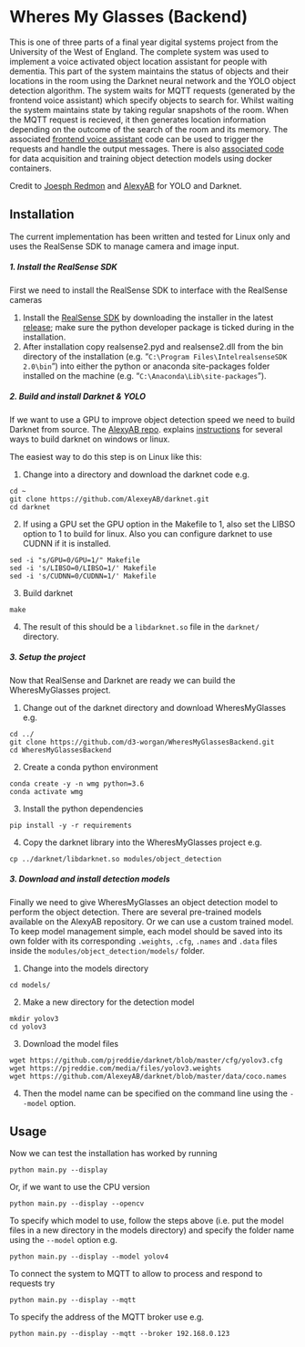 # Wheres My Glasses (Backend)
This is one of three parts of a final year digital systems project from the University of the West of England. The complete
system was used to implement a voice activated object location assistant for people with dementia. This part of the system
maintains the status of objects and their locations in the room using the Darknet neural network and the YOLO object detection
algorithm. The system waits for MQTT requests (generated by the frontend voice assistant) which specify objects to 
search for. Whilst waiting the system maintains state by taking regular snapshots of the room. When the MQTT request is 
recieved, it then generates location information depending on the outcome of the search of the room and its memory. The 
associated [frontend voice assistant](https://github.com/d3-worgan/WheresMyGlassesFrontend) code can be used to trigger 
the requests and handle the output messages. There is also [associated code](https://github.com/d3-worgan/darknet-docker) 
for data acquisition and training object detection models using docker containers.

Credit to [Joesph Redmon](https://github.com/pjreddie/darknet) and [AlexyAB](https://github.com/AlexeyAB/darknet) for 
YOLO and Darknet.


## Installation
The current implementation has been written and tested for Linux only and uses the RealSense SDK to manage camera and image input.

##### 1. Install the RealSense SDK
First we need to install the RealSense SDK to interface with the RealSense cameras
1. Install the [RealSense SDK](https://github.com/IntelRealSense/librealsense) by downloading the installer in the 
latest [release](https://github.com/IntelRealSense/librealsense/releases); make sure the python developer package is 
ticked during in the installation.
2. After installation copy realsense2.pyd and realsense2.dll from the bin directory of the installation 
(e.g. “```C:\Program Files\IntelrealsenseSDK 2.0\bin```”) into either the python or anaconda site-packages folder installed on 
the machine (e.g. “```C:\Anaconda\Lib\site-packages```”).

##### 2. Build and install Darknet & YOLO
If we want to use a GPU to improve object detection speed we need to build Darknet from source. The [AlexyAB repo](https://github.com/AlexeyAB/darknet#how-to-compile-on-linux-using-make). 
explains [instructions](https://github.com/AlexeyAB/darknet#how-to-compile-on-linux-using-make) for several ways to build 
darknet on windows or linux.

The easiest way to do this step is on Linux like this:
1. Change into a directory and download the darknet code e.g.
```
cd ~
git clone https://github.com/AlexeyAB/darknet.git
cd darknet
```
2. If using a GPU set the GPU option in the Makefile to 1, also set the LIBSO option to 1 to build for linux. Also you can configure darknet to use CUDNN if it is installed.
```
sed -i "s/GPU=0/GPU=1/" Makefile
sed -i 's/LIBSO=0/LIBSO=1/' Makefile
sed -i 's/CUDNN=0/CUDNN=1/' Makefile
```
3. Build darknet
```
make
```
4. The result of this should be a ```libdarknet.so``` file in the ```darknet/``` directory.

##### 3. Setup the project
Now that RealSense and Darknet are ready we can build the WheresMyGlasses project.
1. Change out of the darknet directory and download WheresMyGlasses e.g.
```
cd ../
git clone https://github.com/d3-worgan/WheresMyGlassesBackend.git
cd WheresMyGlassesBackend
```
2. Create a conda python environment
```
conda create -y -n wmg python=3.6 
conda activate wmg
```
3. Install the python dependencies
```
pip install -y -r requirements
```
4. Copy the darknet library into the WheresMyGlasses project e.g.
```
cp ../darknet/libdarknet.so modules/object_detection
```
##### 3. Download and install detection models
Finally we need to give WheresMyGlasses an object detection model to perform the object detection. There are several pre-trained models available on the AlexyAB repository. Or we can use a custom trained model. To keep model management simple, each model should be saved into its own folder with its corresponding ```.weights```, ```.cfg```, ```.names``` and ```.data``` files inside the ```modules/object_detection/models/``` folder.
1. Change into the models directory
```
cd models/
```
2. Make a new directory for the detection model
```
mkdir yolov3
cd yolov3
```
3. Download the model files
```
wget https://github.com/pjreddie/darknet/blob/master/cfg/yolov3.cfg
wget https://pjreddie.com/media/files/yolov3.weights
wget https://github.com/AlexeyAB/darknet/blob/master/data/coco.names
```
4. Then the model name can be specified on the command line using the ```--model``` option. 

## Usage
Now we can test the installation has worked by running
```
python main.py --display
```
Or, if we want to use the CPU version 
```
python main.py --display --opencv
```
To specify which model to use, follow the steps above (i.e. put the model files in a new directory in the models directory) and specify the folder name using the ```--model``` option e.g.
```
python main.py --display --model yolov4
```
To connect the system to MQTT to allow to process and respond to requests try
```
python main.py --display --mqtt
```
To specify the address of the MQTT broker use e.g.
```
python main.py --display --mqtt --broker 192.168.0.123
```
